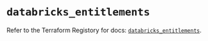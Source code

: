 # `databricks_entitlements`

Refer to the Terraform Registory for docs: [`databricks_entitlements`](https://registry.terraform.io/providers/databricks/databricks/1.30.0/docs/resources/entitlements).
